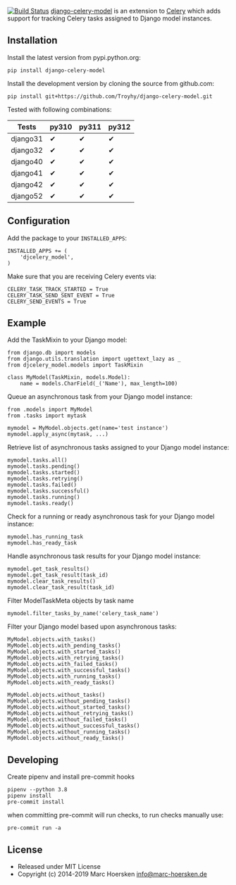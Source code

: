 <!-- [![Build Status](https://travis-ci.org/thenewguy/django-celery-model.svg?branch=production)](https://travis-ci.org/thenewguy/django-celery-model) -->
[![Build Status](https://app.travis-ci.com/Troyhy/django-celery-model.svg?branch=devel)](https://app.travis-ci.com/github/Troyhy/django-celery-model)
[django-celery-model](https://github.com/mback2k/django-celery-model) is an
extension to [Celery](https://github.com/celery/celery) which adds support
for tracking Celery tasks assigned to Django model instances.

Installation
------------
Install the latest version from pypi.python.org:

    pip install django-celery-model

Install the development version by cloning the source from github.com:

    pip install git+https://github.com/Troyhy/django-celery-model.git

Tested with following combinations:

| Tests    | py310 | py311 | py312 |
|----------|-------|-------|-------|
| django31 | ✔     | ✔     | ✔     |
| django32 | ✔     | ✔     | ✔     |
| django40 | ✔     | ✔     | ✔     |
| django41 | ✔     | ✔     | ✔     |
| django42 | ✔     | ✔     | ✔     |
| django52 | ✔     | ✔     | ✔     |

Configuration
-------------
Add the package to your `INSTALLED_APPS`:

    INSTALLED_APPS += (
        'djcelery_model',
    )

Make sure that you are receiving Celery events via:

    CELERY_TASK_TRACK_STARTED = True
    CELERY_TASK_SEND_SENT_EVENT = True
    CELERY_SEND_EVENTS = True

Example
-------
Add the TaskMixin to your Django model:

    from django.db import models
    from django.utils.translation import ugettext_lazy as _
    from djcelery_model.models import TaskMixin

    class MyModel(TaskMixin, models.Model):
        name = models.CharField(_('Name'), max_length=100)

Queue an asynchronous task from your Django model instance:

    from .models import MyModel
    from .tasks import mytask

    mymodel = MyModel.objects.get(name='test instance')
    mymodel.apply_async(mytask, ...)

Retrieve list of asynchronous tasks assigned to your Django model instance:

    mymodel.tasks.all()
    mymodel.tasks.pending()
    mymodel.tasks.started()
    mymodel.tasks.retrying()
    mymodel.tasks.failed()
    mymodel.tasks.successful()
    mymodel.tasks.running()
    mymodel.tasks.ready()

Check for a running or ready asynchronous task for your Django model instance:

    mymodel.has_running_task
    mymodel.has_ready_task

Handle asynchronous task results for your Django model instance:

    mymodel.get_task_results()
    mymodel.get_task_result(task_id)
    mymodel.clear_task_results()
    mymodel.clear_task_result(task_id)

Filter ModelTaskMeta objects by task name

    mymodel.filter_tasks_by_name('celery_task_name')

Filter your Django model based upon asynchronous tasks:

    MyModel.objects.with_tasks()
    MyModel.objects.with_pending_tasks()
    MyModel.objects.with_started_tasks()
    MyModel.objects.with_retrying_tasks()
    MyModel.objects.with_failed_tasks()
    MyModel.objects.with_successful_tasks()
    MyModel.objects.with_running_tasks()
    MyModel.objects.with_ready_tasks()

    MyModel.objects.without_tasks()
    MyModel.objects.without_pending_tasks()
    MyModel.objects.without_started_tasks()
    MyModel.objects.without_retrying_tasks()
    MyModel.objects.without_failed_tasks()
    MyModel.objects.without_successful_tasks()
    MyModel.objects.without_running_tasks()
    MyModel.objects.without_ready_tasks()

Developing
-----------
Create pipenv and install pre-commit hooks

    pipenv --python 3.8
    pipenv install
    pre-commit install

when committing pre-commit will run checks, to run checks manually use:

    pre-commit run -a

License
-------

* Released under MIT License
* Copyright (c) 2014-2019 Marc Hoersken <info@marc-hoersken.de>
